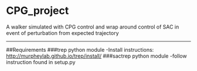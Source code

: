 # CPG_project
A walker simulated with CPG control and wrap around control of SAC in event of perturbation from expected trajectory

***

##Requirements
###trep python module
   -Install instructions: http://murpheylab.github.io/trep/install/
###sactrep python module
   -follow instruction found in setup.py
   


